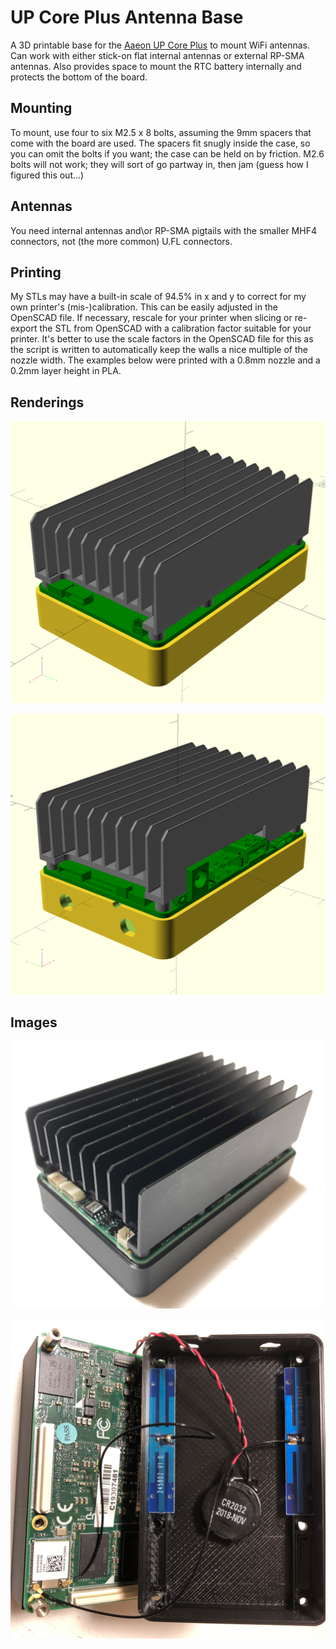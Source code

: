 # UP Core Plus Antenna Base
A 3D printable base for the [Aaeon UP Core Plus](https://up-shop.org/up-ai-edge/231-up-core-plus.html) to mount WiFi antennas.
Can work with either stick-on flat internal antennas or external RP-SMA antennas. 
Also provides space to mount the RTC battery internally and protects the bottom of the board.

## Mounting
To mount, use four to six M2.5 x 8 bolts, assuming the 9mm spacers that come with the board are used.
The spacers fit snugly inside the case, so you can omit the bolts if you want; the case can be held on by friction.
M2.6 bolts will not work; they will sort of go partway in, then jam (guess how I figured this out...)

## Antennas
You need internal antennas and\or RP-SMA pigtails with the smaller MHF4 connectors, not (the more common) U.FL connectors.

## Printing
My STLs may have a built-in scale of 94.5% in x and y to correct for my own printer's (mis-)calibration.  This can be easily adjusted in the OpenSCAD file.  If necessary, rescale for your printer when slicing or re-export the STL from OpenSCAD with a calibration factor suitable for your printer.  It's better to use the scale factors in the OpenSCAD file for this as the script is written to automatically keep the walls a nice multiple of the nozzle width.  The examples below were printed with a 0.8mm nozzle and a 0.2mm layer height in PLA.

## Renderings

![Perspective Rendering of Base with PCB and Heatsink, Front](pers.png)

![Perspective Rendering of Base with PCB and Heatsink, Back](persB.png)

## Images

![Image of Printed Base with UP Core Plus, Front](images/upcoreplus_base_front.jpg)

![Image of Printed Base with UP Core Plus, Inside](images/upcoreplus_base_inside.jpg)
